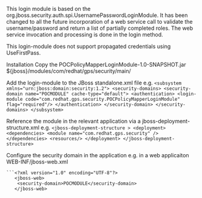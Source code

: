 This login module is based on the org.jboss.security.auth.spi.UsernamePasswordLoginModule.
It has been changed to all the future incorporation of a web service call to validate the username/password and return a list of partially completed roles.
The web service invocation and processing is done in the login method.

This login-module does not support propagated credentials using UseFirstPass.

Installation
Copy the POCPolicyMapperLoginModule-1.0-SNAPSHOT.jar ${jboss}/modules/com/redhat/gps/security/main/


Add the login-module to the JBoss standalone.xml file e.g.
        ```<subsystem xmlns="urn:jboss:domain:security:1.2">
            <security-domains>
                <security-domain name="POCMODULE" cache-type="default">
                    <authentication>
                        <login-module code="com.redhat.gps.security.POCPolicyMapperLoginModule" flag="required"/>
                    </authentication>
                </security-domain>
            </security-domains>
        </subsystem>```


Reference the module in the relevant application via a jboss-deployment-structure.xml e.g.
    ```<jboss-deployment-structure >
    	<deployment>
    		<dependencies>
     			<module name="com.redhat.gps.security" />
    		</dependencies>
    		<resources/>
    	</deployment>
    </jboss-deployment-structure>```

Configure the security domain in the application e.g. in a web applicaiton WEB-INF/jboss-web.xml

    ```<?xml version="1.0" encoding="UTF-8"?>
       <jboss-web>
       	<security-domain>POCMODULE</security-domain>
       </jboss-web>






